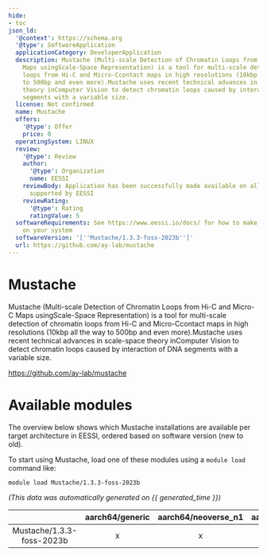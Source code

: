 ```yaml
---
hide:
- toc
json_ld:
  '@context': https://schema.org
  '@type': SoftwareApplication
  applicationCategory: DeveloperApplication
  description: Mustache (Multi-scale Detection of Chromatin Loops from Hi-C and Micro-C
    Maps usingScale-Space Representation) is a tool for multi-scale detection of chromatin
    loops from Hi-C and Micro-Ccontact maps in high resolutions (10kbp all the way
    to 500bp and even more).Mustache uses recent technical advances in scale-space
    theory inComputer Vision to detect chromatin loops caused by interaction of DNA
    segments with a variable size.
  license: Not confirmed
  name: Mustache
  offers:
    '@type': Offer
    price: 0
  operatingSystem: LINUX
  review:
    '@type': Review
    author:
      '@type': Organization
      name: EESSI
    reviewBody: Application has been successfully made available on all architectures
      supported by EESSI
    reviewRating:
      '@type': Rating
      ratingValue: 5
  softwareRequirements: See https://www.eessi.io/docs/ for how to make EESSI available
    on your system
  softwareVersion: '[''Mustache/1.3.3-foss-2023b'']'
  url: https://github.com/ay-lab/mustache
---
```


Mustache
========


Mustache (Multi-scale Detection of Chromatin Loops from Hi-C and Micro-C Maps usingScale-Space Representation) is a tool for multi-scale detection of chromatin loops from Hi-C and Micro-Ccontact maps in high resolutions (10kbp all the way to 500bp and even more).Mustache uses recent technical advances in scale-space theory inComputer Vision to detect chromatin loops caused by interaction of DNA segments with a variable size.

https://github.com/ay-lab/mustache
# Available modules


The overview below shows which Mustache installations are available per target architecture in EESSI, ordered based on software version (new to old).

To start using Mustache, load one of these modules using a `module load` command like:

```shell
module load Mustache/1.3.3-foss-2023b
```

*(This data was automatically generated on {{ generated_time }})*  

| |aarch64/generic|aarch64/neoverse_n1|aarch64/neoverse_v1|aarch64/nvidia/grace|x86_64/generic|x86_64/amd/zen2|x86_64/amd/zen3|x86_64/amd/zen4|x86_64/intel/cascadelake|x86_64/intel/haswell|x86_64/intel/icelake|x86_64/intel/sapphirerapids|x86_64/intel/skylake_avx512|
| :---: | :---: | :---: | :---: | :---: | :---: | :---: | :---: | :---: | :---: | :---: | :---: | :---: | :---: |
|Mustache/1.3.3-foss-2023b|x|x|x|x|x|x|x|x|x|x|x|x|x|
